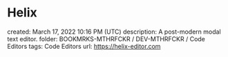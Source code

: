 # Helix

created: March 17, 2022 10:16 PM (UTC)
description: A post-modern modal text editor.
folder: BOOKMRKS-MTHRFCKR / DEV-MTHRFCKR / Code Editors
tags: Code Editors
url: https://helix-editor.com